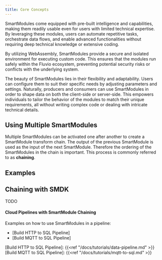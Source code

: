 ```yaml
---
title: Core Concepts 
---
```


SmartModules come equipped with pre-built intelligence and capabilities, making them readily usable even for users with limited technical expertise. By leveraging these modules, users can automate repetitive tasks, orchestrate data flows, and enable advanced functionalities without requiring deep technical knowledge or extensive coding.

By utilizing WebAssembly, SmartModules provide a secure and isolated environment for executing custom code. This ensures that the modules run safely within the Fluvio ecosystem, preventing potential security risks or conflicts with the underlying system. 

The beauty of SmartModules lies in their flexibility and adaptability. Users can configure them to suit their specific needs by adjusting parameters and settings. Naturally, producers and consumers can use SmartModules in order to shape data on both the client-side or server-side. This empowers individuals to tailor the behavior of the modules to match their unique requirements, all without writing complex code or dealing with intricate technical details.

## Using Multiple SmartModules

Multiple SmartModules can be activated one after another to create a SmartModule transform chain. The output of the previous SmartModule is used as the input of the next SmartModule. Therefore the ordering of the SmartModules in the chain is important. This process is commonly referred to as **chaining**.

## Examples

## Chaining with SMDK

TODO


#### Cloud Pipelines with SmartModule Chaining

Examples on how to use SmartModules in a pipeline:
* [Build HTTP to SQL Pipeline]
* [Build MQTT to SQL Pipeline]

[Build HTTP to SQL Pipeline]: {{<ref "/docs/tutorials/data-pipeline.md" >}}
[Build MQTT to SQL Pipeline]: {{<ref "/docs/tutorials/mqtt-to-sql.md" >}}
